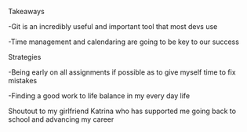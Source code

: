 Takeaways

-Git is an incredibly useful and important tool that most devs use

-Time management and calendaring are going to be key to our success

Strategies

-Being early on all assignments if possible as to give myself time to fix mistakes

-Finding a good work to life balance in my every day life

Shoutout to my girlfriend Katrina who has supported me going back to school and advancing my career
